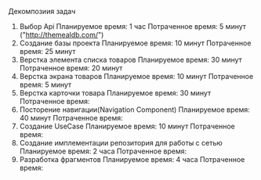Декомпозиия задач

1. Выбор Api
   Планируемое время: 1 час
   Потраченное время: 5 минут ("http://themealdb.com/")
2. Создание базы проекта
   Планируемое время: 10 минут
   Потраченное время: 25 минут
3. Верстка элемента списка товаров
   Планируемое время: 30 минут
   Потраченное время: 20 минут
4. Верстка экрана товаров
   Планируемое время: 10 минут
   Потраченное время: 5 минут
5. Верстка карточки товара
   Планируемое время: 30 минут
   Потраченное время:
6. Посторение навигации(Navigation Component)
   Планируемое время: 40 минут
   Потраченное время:
7. Создание UseCase
    Планируемое время: 10 минут
    Потраченное время:
8. Создание имплементации репозитория для работы с сетью
    Планируемое время: 2 часа
    Потраченное время:
9. Разработка фрагментов
    Планируемое время: 4 часа
    Потраченное время:
